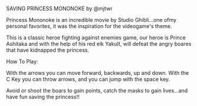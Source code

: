 SAVING PRINCESS MONONOKE
by @mjtwr

Princess Mononoke is an incredible movie by Studio Ghibli...one ofmy personal favorites,
it was the inspiration for the videogame's theme.

This is a classic heroe fighting against enemies game, our heroe is Prince Ashitaka and with the help of his red elk Yakult,
will defeat the angry boares that have kidnapped the princess.

How To Play:

With the arrows you can move forward, backwards, up and down.
With the C Key you can throw arrows, and you can jump with the space key.

Avoid or shoot the boars to gain points, catch the masks to gain lives...and have fun saving the princess!!
